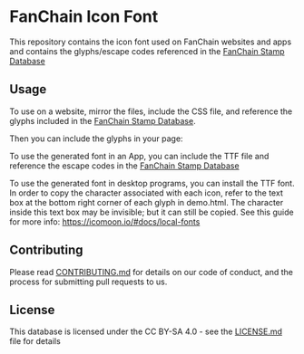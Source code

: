 # FanChain Icon Font

This repository contains the icon font used on FanChain websites and apps and contains the glyphs/escape codes referenced in the [FanChain Stamp Database](https://github.com/SportsCastrFanchain/FanChainStampDB)

## Usage

To use on a website, mirror the files, include the CSS file, and reference the glyphs included in the [FanChain Stamp Database](https://github.com/SportsCastrFanchain/FanChainStampDB).  

Then you can include the glyphs in your page: <span class="icon-SEND"></span>

To use the generated font in an App, you can include the TTF file and reference the escape codes in the [FanChain Stamp Database](https://github.com/SportsCastrFanchain/FanChainStampDB)

To use the generated font in desktop programs, you can install the TTF font. In order to copy the character associated with each icon, refer to the text box at the bottom right corner of each glyph in demo.html. The character inside this text box may be invisible; but it can still be copied. See this guide for more info: https://icomoon.io/#docs/local-fonts

## Contributing

Please read [CONTRIBUTING.md](CONTRIBUTING.md) for details on our code of conduct, and the process for submitting pull requests to us.

## License

This database is licensed under the CC BY-SA 4.0 - see the [LICENSE.md](LICENSE.md) file for details


